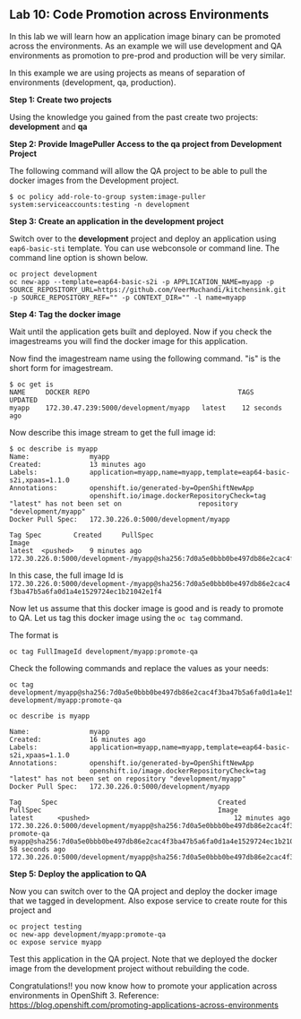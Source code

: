 ## Lab 10: Code Promotion across Environments

In this lab we will learn how an application image binary can be promoted across the environments. As an example we will use development and QA environments as promotion to pre-prod and production will be very similar.

In this example we are using projects as means of separation of environments (development, qa, production).

**Step 1: Create two projects**

Using the knowledge you gained from the past create two projects: **development** and **qa**

**Step 2: Provide ImagePuller Access to the qa project from Development Project**

The following command will allow the QA project to be able to pull the docker images from the Development project.

```
$ oc policy add-role-to-group system:image-puller system:serviceaccounts:testing -n development
```

**Step 3: Create an application in the development project**

Switch over to the **development** project and deploy an application using `eap6-basic-sti` template. You can use webconsole or command line. The command line option is shown below.

```
oc project development
oc new-app --template=eap64-basic-s2i -p APPLICATION_NAME=myapp -p SOURCE_REPOSITORY_URL=https://github.com/VeerMuchandi/kitchensink.git -p SOURCE_REPOSITORY_REF="" -p CONTEXT_DIR="" -l name=myapp
```

**Step 4: Tag the docker image**

Wait until the application gets built and deployed. Now if you check the imagestreams you will find the docker image for this application.

Now find the imagestream name using the following command. "is" is the short form for imagestream.

```
$ oc get is
NAME     DOCKER REPO                                     TAGS      UPDATED
myapp    172.30.47.239:5000/development/myapp   latest    12 seconds ago

```

Now describe this image stream to get the full image id:

````
$ oc describe is myapp
Name:				myapp
Created:			13 minutes ago
Labels:				application=myapp,name=myapp,template=eap64-basic-s2i,xpaas=1.1.0
Annotations:		openshift.io/generated-by=OpenShiftNewApp
					openshift.io/image.dockerRepositoryCheck=tag "latest" has not been set on 					repository "development/myapp"
Docker Pull Spec:	172.30.226.0:5000/development/myapp

Tag	Spec		Created		PullSpec														Image
latest	<pushed>	9 minutes ago	172.30.226.0:5000/development-/myapp@sha256:7d0a5e0bbb0be497db86e2cac4f3ba47b5a6fa0d1a4e1529724ec1b21042e1f4
````

In this case, the full image Id is `172.30.226.0:5000/development-/myapp@sha256:7d0a5e0bbb0be497db86e2cac4f3ba47b5a6fa0d1a4e1529724ec1b21042e1f4`

Now let us assume that this docker image is good and is ready to promote to QA. Let us tag this docker image using the `oc tag` command.

The format is

````
oc tag FullImageId development/myapp:promote-qa
````

Check the following commands and replace the values as your needs:

```
oc tag development/myapp@sha256:7d0a5e0bbb0be497db86e2cac4f3ba47b5a6fa0d1a4e1529724ec1b21042e1f4 development/myapp:promote-qa

oc describe is myapp

Name:				myapp
Created:			16 minutes ago
Labels:				application=myapp,name=myapp,template=eap64-basic-s2i,xpaas=1.1.0
Annotations:		openshift.io/generated-by=OpenShiftNewApp
					openshift.io/image.dockerRepositoryCheck=tag "latest" has not been set on repository "development/myapp"
Docker Pull Spec:	172.30.226.0:5000/development/myapp

Tag		Spec										Created		PullSpec											Image
latest		<pushed>									12 minutes ago	172.30.226.0:5000/development/myapp@sha256:7d0a5e0bbb0be497db86e2cac4f3ba47b5a6fa0d1a4e1529724ec1b21042e1f4
promote-qa	myapp@sha256:7d0a5e0bbb0be497db86e2cac4f3ba47b5a6fa0d1a4e1529724ec1b21042e1f4	58 seconds ago	172.30.226.0:5000/development/myapp@sha256:7d0a5e0bbb0be497db86e2cac4f3ba47b5a6fa0d1a4e1529724ec1b21042e1f4

```

**Step 5: Deploy the application to QA**

Now you can switch over to the QA project and deploy the docker image that we tagged in development. Also expose service to create route for this project and

````
oc project testing
oc new-app development/myapp:promote-qa
oc expose service myapp
````

Test this application in the QA project. Note that we deployed the docker image from the development project without rebuilding the code.

Congratulations!! you now know how to promote your application across environments in OpenShift 3.
Reference: https://blog.openshift.com/promoting-applications-across-environments
